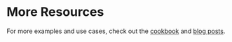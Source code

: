 # More Resources

For more examples and use cases, check out the [cookbook](cookbook_intro.md) and [blog posts](blog/index.md).